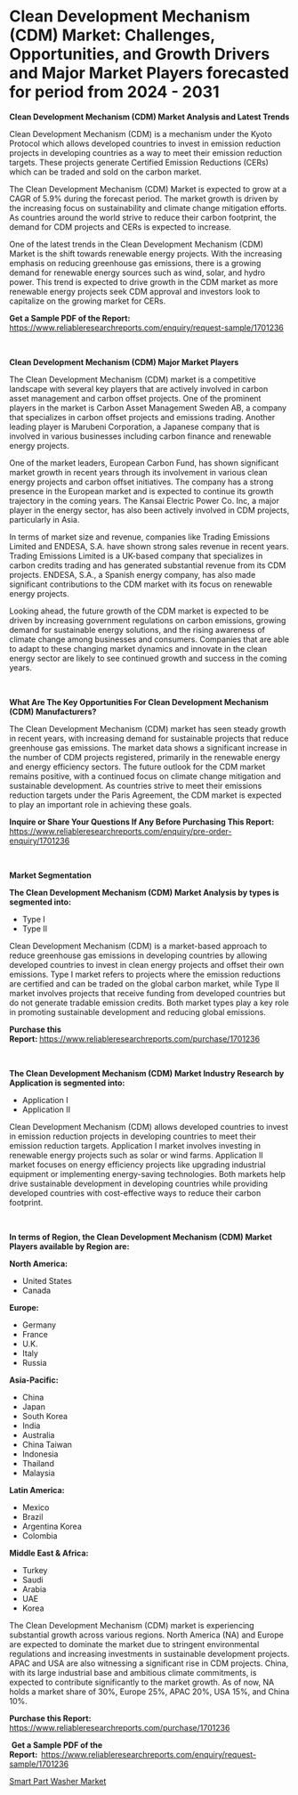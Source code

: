 <p><h1>Clean Development Mechanism (CDM) Market: Challenges, Opportunities, and Growth Drivers and Major Market Players forecasted for period from 2024 - 2031</h1></p><p><strong>Clean Development Mechanism (CDM) Market Analysis and Latest Trends</strong></p>
<p><p>Clean Development Mechanism (CDM) is a mechanism under the Kyoto Protocol which allows developed countries to invest in emission reduction projects in developing countries as a way to meet their emission reduction targets. These projects generate Certified Emission Reductions (CERs) which can be traded and sold on the carbon market.</p><p>The Clean Development Mechanism (CDM) Market is expected to grow at a CAGR of 5.9% during the forecast period. The market growth is driven by the increasing focus on sustainability and climate change mitigation efforts. As countries around the world strive to reduce their carbon footprint, the demand for CDM projects and CERs is expected to increase.</p><p>One of the latest trends in the Clean Development Mechanism (CDM) Market is the shift towards renewable energy projects. With the increasing emphasis on reducing greenhouse gas emissions, there is a growing demand for renewable energy sources such as wind, solar, and hydro power. This trend is expected to drive growth in the CDM market as more renewable energy projects seek CDM approval and investors look to capitalize on the growing market for CERs.</p></p>
<p><strong>Get a Sample PDF of the Report:&nbsp;</strong> <a href="https://www.reliableresearchreports.com/enquiry/request-sample/1701236">https://www.reliableresearchreports.com/enquiry/request-sample/1701236</a></p>
<p>&nbsp;</p>
<p><strong>Clean Development Mechanism (CDM) Major Market Players</strong></p>
<p><p>The Clean Development Mechanism (CDM) market is a competitive landscape with several key players that are actively involved in carbon asset management and carbon offset projects. One of the prominent players in the market is Carbon Asset Management Sweden AB, a company that specializes in carbon offset projects and emissions trading. Another leading player is Marubeni Corporation, a Japanese company that is involved in various businesses including carbon finance and renewable energy projects.</p><p>One of the market leaders, European Carbon Fund, has shown significant market growth in recent years through its involvement in various clean energy projects and carbon offset initiatives. The company has a strong presence in the European market and is expected to continue its growth trajectory in the coming years. The Kansai Electric Power Co. Inc, a major player in the energy sector, has also been actively involved in CDM projects, particularly in Asia.</p><p>In terms of market size and revenue, companies like Trading Emissions Limited and ENDESA, S.A. have shown strong sales revenue in recent years. Trading Emissions Limited is a UK-based company that specializes in carbon credits trading and has generated substantial revenue from its CDM projects. ENDESA, S.A., a Spanish energy company, has also made significant contributions to the CDM market with its focus on renewable energy projects.</p><p>Looking ahead, the future growth of the CDM market is expected to be driven by increasing government regulations on carbon emissions, growing demand for sustainable energy solutions, and the rising awareness of climate change among businesses and consumers. Companies that are able to adapt to these changing market dynamics and innovate in the clean energy sector are likely to see continued growth and success in the coming years.</p></p>
<p>&nbsp;</p>
<p><strong>What Are The Key Opportunities For Clean Development Mechanism (CDM) Manufacturers?</strong></p>
<p><p>The Clean Development Mechanism (CDM) market has seen steady growth in recent years, with increasing demand for sustainable projects that reduce greenhouse gas emissions. The market data shows a significant increase in the number of CDM projects registered, primarily in the renewable energy and energy efficiency sectors. The future outlook for the CDM market remains positive, with a continued focus on climate change mitigation and sustainable development. As countries strive to meet their emissions reduction targets under the Paris Agreement, the CDM market is expected to play an important role in achieving these goals.</p></p>
<p><strong>Inquire or Share Your Questions If Any Before Purchasing This Report:</strong> <a href="https://www.reliableresearchreports.com/enquiry/pre-order-enquiry/1701236">https://www.reliableresearchreports.com/enquiry/pre-order-enquiry/1701236</a></p>
<p>&nbsp;</p>
<p><strong>Market Segmentation</strong></p>
<p><strong>The Clean Development Mechanism (CDM) Market Analysis by types is segmented into:</strong></p>
<p><ul><li>Type I</li><li>Type II</li></ul></p>
<p><p>Clean Development Mechanism (CDM) is a market-based approach to reduce greenhouse gas emissions in developing countries by allowing developed countries to invest in clean energy projects and offset their own emissions. Type I market refers to projects where the emission reductions are certified and can be traded on the global carbon market, while Type II market involves projects that receive funding from developed countries but do not generate tradable emission credits. Both market types play a key role in promoting sustainable development and reducing global emissions.</p></p>
<p><strong>Purchase this Report:&nbsp;</strong><a href="https://www.reliableresearchreports.com/purchase/1701236">https://www.reliableresearchreports.com/purchase/1701236</a></p>
<p>&nbsp;</p>
<p><strong>The Clean Development Mechanism (CDM) Market Industry Research by Application is segmented into:</strong></p>
<p><ul><li>Application I</li><li>Application II</li></ul></p>
<p><p>Clean Development Mechanism (CDM) allows developed countries to invest in emission reduction projects in developing countries to meet their emission reduction targets. Application I market involves investing in renewable energy projects such as solar or wind farms. Application II market focuses on energy efficiency projects like upgrading industrial equipment or implementing energy-saving technologies. Both markets help drive sustainable development in developing countries while providing developed countries with cost-effective ways to reduce their carbon footprint.</p></p>
<p>&nbsp;</p>
<p><strong>In terms of Region, the Clean Development Mechanism (CDM) Market Players available by Region are:</strong></p>
<p>
    <p> <strong> North America: </strong>
        <ul>
            <li>United States</li>
            <li>Canada</li>
        </ul>
        </p> 
    <p> <strong> Europe: </strong>
        <ul>
            <li>Germany</li>
            <li>France</li>
            <li>U.K.</li>
            <li>Italy</li>
            <li>Russia</li>
        </ul>
        </p> 
    <p> <strong> Asia-Pacific: </strong>
        <ul>
            <li>China</li>
            <li>Japan</li>
            <li>South Korea</li>
            <li>India</li>
            <li>Australia</li>
            <li>China Taiwan</li>
            <li>Indonesia</li>
            <li>Thailand</li>
            <li>Malaysia</li>
        </ul>
        </p> 
    <p> <strong> Latin America: </strong>
        <ul>
            <li>Mexico</li>
            <li>Brazil</li>
            <li>Argentina Korea</li>
            <li>Colombia</li>
        </ul>
        </p> 
    <p> <strong> Middle East & Africa: </strong>
        <ul>
            <li>Turkey</li>
            <li>Saudi</li>
            <li>Arabia</li>
            <li>UAE</li>
            <li>Korea</li>
        </ul>
    </p>
    </p>
<p><p>The Clean Development Mechanism (CDM) market is experiencing substantial growth across various regions. North America (NA) and Europe are expected to dominate the market due to stringent environmental regulations and increasing investments in sustainable development projects. APAC and USA are also witnessing a significant rise in CDM projects. China, with its large industrial base and ambitious climate commitments, is expected to contribute significantly to the market growth. As of now, NA holds a market share of 30%, Europe 25%, APAC 20%, USA 15%, and China 10%.</p></p>
<p><strong>Purchase this Report: </strong><a href="https://www.reliableresearchreports.com/purchase/1701236">https://www.reliableresearchreports.com/purchase/1701236</a></p>
<p>&nbsp;<strong>Get a Sample PDF of the Report:&nbsp;&nbsp;</strong><a href="https://www.reliableresearchreports.com/enquiry/request-sample/1701236">https://www.reliableresearchreports.com/enquiry/request-sample/1701236</a></p>
<p><strong></strong></p>
<p><p><a href="https://github.com/Sarissaschmalingtr6fz2739/Market-Research-Report-List-1/blob/main/smart-part-washer-market.md">Smart Part Washer Market</a></p></p>